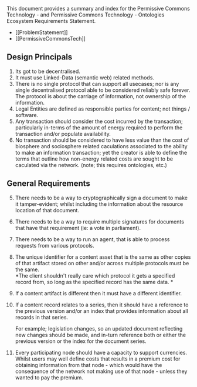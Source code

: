 This document provides a summary and index for the Permissive Commons Technology - and Permissive Commons Technology - Ontologies Ecosystem Requirements Statement.

- [[ProblemStatement]]
- [[PermissiveCommonsTech]]

## Design Principals

1. Its got to be decentralised.  
2. It must use Linked-Data (semantic web) related methods.
3. There is no single protocol that can support all usecases; nor is any single decentralised protocol able to be considered reliably safe forever.  The protocol is about the carriage of information, not ownership of the information. 
4. Legal Entities are defined as responsible parties for content; not things / software. 
5. Any transaction should consider the cost incurred by the transaction; particularly in-terms of the amount of energy required to perform the transaction and/or populate availability.
6. No transaction should be considered to have less value than the cost of biosphere and sociosphere related caculations associated to the ability to make an information transaction; yet the creator is able to define the terms that outline how non-energy related costs are sought to be caculated via the network.  (note; this requires ontologies, etc.)

## General Requirements

5.  There needs to be a way to cryptographically sign a document to make it tamper-evident; whilst including the information about the resource location of that document.
6.  There needs to be a way to require multiple signatures for documents that have that requirement (ie: a vote in parliament).
7.  There needs to be a way to run an agent, that is able to process requests from various protocols.
8.  The unique identifier for a content asset that is the same as other copies of that artifact stored on other and/or across multiple protocols must be the same.  
   *The client shouldn't really care which protocol it gets a specified record from, so long as the specified record has the same data. *
9.  If a content artifact is different then it must have a different identifier.
10. If a content record relates to a series, then it should have a reference to the previous version and/or an index that provides information about all records in that series.
    
    For example; legislation changes, so an updated document reflecting new changes should be made, and in-turn reference both or either the previous version or the index for the document series. 
    
11. Every participating node should have a capacity to support currencies. 
     Whilst users may well define costs that results in a premium cost for obtaining information from that node - which would have the consequence of the network not making use of that node - unless they wanted to pay the premium. 

